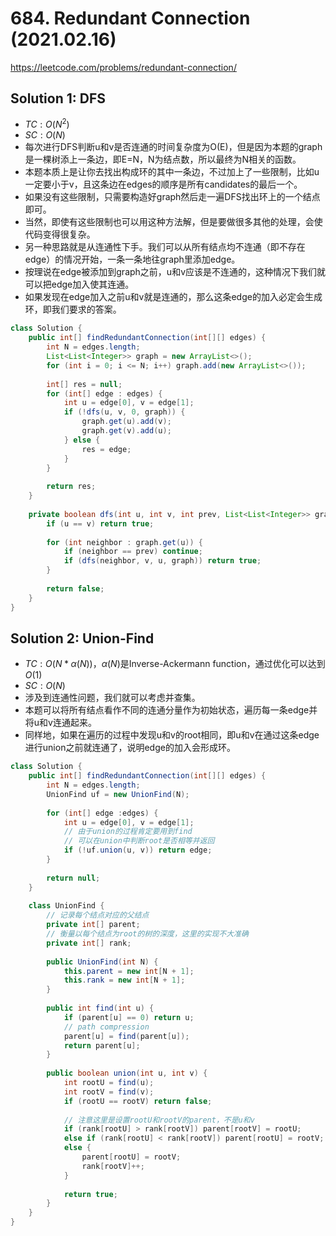 # 684. Redundant Connection (2021.02.16)

https://leetcode.com/problems/redundant-connection/

## Solution 1: DFS

- $TC:O(N^2)$
- $SC:O(N)$
- 每次进行DFS判断u和v是否连通的时间复杂度为O(E)，但是因为本题的graph是一棵树添上一条边，即E=N，N为结点数，所以最终为N相关的函数。
- 本题本质上是让你去找出构成环的其中一条边，不过加上了一些限制，比如u一定要小于v，且这条边在edges的顺序是所有candidates的最后一个。
- 如果没有这些限制，只需要构造好graph然后走一遍DFS找出环上的一个结点即可。
- 当然，即使有这些限制也可以用这种方法解，但是要做很多其他的处理，会使代码变得很复杂。
- 另一种思路就是从连通性下手。我们可以从所有结点均不连通（即不存在edge）的情况开始，一条一条地往graph里添加edge。
- 按理说在edge被添加到graph之前，u和v应该是不连通的，这种情况下我们就可以把edge加入使其连通。
- 如果发现在edge加入之前u和v就是连通的，那么这条edge的加入必定会生成环，即我们要求的答案。

```java
class Solution {
    public int[] findRedundantConnection(int[][] edges) {
        int N = edges.length;
        List<List<Integer>> graph = new ArrayList<>();
        for (int i = 0; i <= N; i++) graph.add(new ArrayList<>());
        
        int[] res = null;
        for (int[] edge : edges) {
            int u = edge[0], v = edge[1];
            if (!dfs(u, v, 0, graph)) {
                graph.get(u).add(v);
                graph.get(v).add(u);
            } else {
                res = edge;
            }
        }
        
        return res;
    }
    
    private boolean dfs(int u, int v, int prev, List<List<Integer>> graph) {
        if (u == v) return true;
        
        for (int neighbor : graph.get(u)) {
            if (neighbor == prev) continue;
            if (dfs(neighbor, v, u, graph)) return true;
        }
        
        return false;
    }
}
```

## Solution 2: Union-Find

- $TC:O(N*α(N))$，$α(N)$是Inverse-Ackermann function，通过优化可以达到$O(1)$
- $SC:O(N)$
- 涉及到连通性问题，我们就可以考虑并查集。
- 本题可以将所有结点看作不同的连通分量作为初始状态，遍历每一条edge并将u和v连通起来。
- 同样地，如果在遍历的过程中发现u和v的root相同，即u和v在通过这条edge进行union之前就连通了，说明edge的加入会形成环。

```java
class Solution {
    public int[] findRedundantConnection(int[][] edges) {
        int N = edges.length;
        UnionFind uf = new UnionFind(N);
        
        for (int[] edge :edges) {
            int u = edge[0], v = edge[1];
            // 由于union的过程肯定要用到find
            // 可以在union中判断root是否相等并返回
            if (!uf.union(u, v)) return edge;
        }
        
        return null;
    }
    
    class UnionFind {
        // 记录每个结点对应的父结点
        private int[] parent;
        // 衡量以每个结点为root的树的深度，这里的实现不大准确
        private int[] rank;
        
        public UnionFind(int N) {
            this.parent = new int[N + 1];
            this.rank = new int[N + 1];
        }
        
        public int find(int u) {
            if (parent[u] == 0) return u;
            // path compression
            parent[u] = find(parent[u]);
            return parent[u];
        }
        
        public boolean union(int u, int v) {
            int rootU = find(u);
            int rootV = find(v);
            if (rootU == rootV) return false;
            
            // 注意这里是设置rootU和rootV的parent，不是u和v
            if (rank[rootU] > rank[rootV]) parent[rootV] = rootU;
            else if (rank[rootU] < rank[rootV]) parent[rootU] = rootV;
            else {
                parent[rootU] = rootV;
                rank[rootV]++;
            }
            
            return true;
        }
    }
}
```